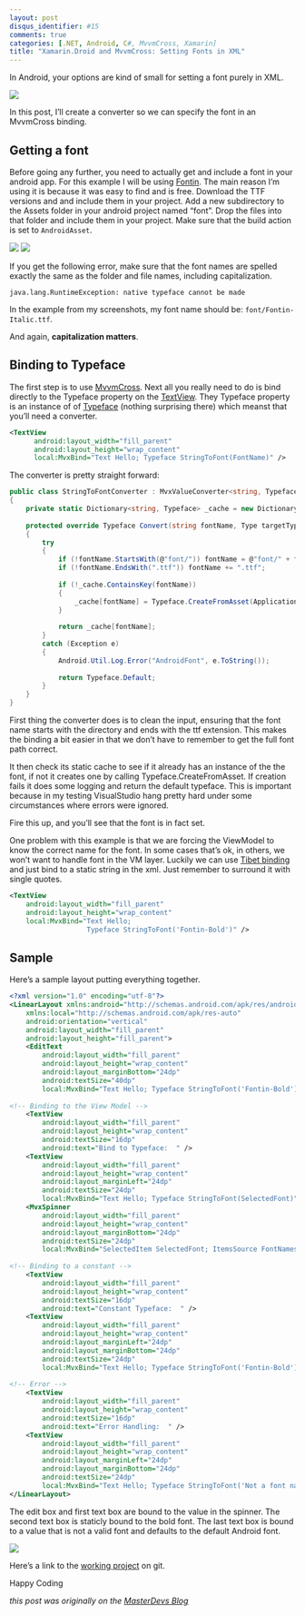 ```yaml
---
layout: post
disqus_identifier: #15
comments: true
categories: [.NET, Android, C#, MvvmCross, Xamarin]
title: "Xamarin.Droid and MvvmCross: Setting Fonts in XML"
---
```


In Android, your options are kind of small for setting a font purely in XML.

![](/images/posts/2014/2014-10-30-droid-fonts/image_thumb7.png)

In this post, I’ll create a converter so we can specify the font in an MvvmCross binding.

## Getting a font

Before going any further, you need to actually get and include a font in your android app.  For this example I will be using [Fontin](http://www.exljbris.com/fontin.html).  The main reason I’m using it is because it was easy to find and is free. Download the TTF versions and and include them in your project.  Add a new subdirectory to the Assets folder in your android project named “font”.  Drop the files into that folder and include them in your project.  Make sure that the build action is set to `AndroidAsset`.

![](/images/posts/2014/2014-10-30-droid-fonts/image_thumb8.png)        ![](/images/posts/2014/2014-10-30-droid-fonts/image_thumb9.png)

If you get the following error, make sure that the font names are spelled exactly the same as the folder and file names, including capitalization.

```
java.lang.RuntimeException: native typeface cannot be made
```

In the example from my screenshots, my font name should be:  `font/Fontin-Italic.ttf`.

And again, **capitalization matters**.

## Binding to Typeface

The first step is to use [MvvmCross](https://github.com/MvvmCross/MvvmCross).  Next all you really need to do is bind directly to the Typeface property on the [TextView](http://developer.android.com/reference/android/widget/TextView.html).  They Typeface property is an instance of of [Typeface](http://developer.android.com/reference/android/graphics/Typeface.html) (nothing surprising there) which meanst that you’ll need a converter.

```xml
<TextView
      android:layout_width="fill_parent"
      android:layout_height="wrap_content"
      local:MvxBind="Text Hello; Typeface StringToFont(FontName)" />
```

The converter is pretty straight forward:

```csharp
public class StringToFontConverter : MvxValueConverter<string, Typeface>
{
    private static Dictionary<string, Typeface> _cache = new Dictionary<string, Typeface>();
 
    protected override Typeface Convert(string fontName, Type targetType, object parameter, System.Globalization.CultureInfo culture)
    {
        try
        {
            if (!fontName.StartsWith(@"font/")) fontName = @"font/" + fontName;
            if (!fontName.EndsWith(".ttf")) fontName += ".ttf";
 
            if (!_cache.ContainsKey(fontName))
            {
                _cache[fontName] = Typeface.CreateFromAsset(Application.Context.Assets, fontName);
            }
 
            return _cache[fontName];
        }
        catch (Exception e)
        {
            Android.Util.Log.Error("AndroidFont", e.ToString());
 
            return Typeface.Default;
        }
    }
}
```

First thing the converter does is to clean the input, ensuring that the font name starts with the directory and ends with the ttf extension. This makes the binding a bit easier in that we don’t have to remember to get the full font path correct.

It then check its static cache to see if it already has an instance of the the font, if not it creates one by calling Typeface.CreateFromAsset.  If creation fails it does some logging and return the default typeface.  This is important because in my testing VisualStudio hang pretty hard under some circumstances where errors were ignored.

Fire this up, and you’ll see that the font is in fact set.

One problem with this example is that we are forcing the ViewModel to know the correct name for the font.  In some cases that’s ok, in others, we won’t want to handle font in the VM layer.  Luckily we can use [Tibet binding](https://github.com/MvvmCross/MvvmCross/wiki/Databinding#tibet) and just bind to a static string in the xml.  Just remember to surround it with single quotes.

```xml
<TextView
    android:layout_width="fill_parent"
    android:layout_height="wrap_content"
    local:MvxBind="Text Hello; 
                   Typeface StringToFont('Fontin-Bold')" />
```

## Sample

Here’s a sample layout putting everything together.

```xml
<?xml version="1.0" encoding="utf-8"?>
<LinearLayout xmlns:android="http://schemas.android.com/apk/res/android"
    xmlns:local="http://schemas.android.com/apk/res-auto"
    android:orientation="vertical"
    android:layout_width="fill_parent"
    android:layout_height="fill_parent">
    <EditText
        android:layout_width="fill_parent"
        android:layout_height="wrap_content"
        android:layout_marginBottom="24dp"
        android:textSize="40dp"
        local:MvxBind="Text Hello; Typeface StringToFont('Fontin-Bold')" />
 
<!-- Binding to the View Model -->
    <TextView
        android:layout_width="fill_parent"
        android:layout_height="wrap_content"
        android:textSize="16dp"
        android:text="Bind to Typeface:  " />
    <TextView
        android:layout_width="fill_parent"
        android:layout_height="wrap_content"
        android:layout_marginLeft="24dp"
        android:textSize="24dp"
        local:MvxBind="Text Hello; Typeface StringToFont(SelectedFont)" />
    <MvxSpinner
        android:layout_width="fill_parent"
        android:layout_height="wrap_content"
        android:layout_marginBottom="24dp"
        android:textSize="24dp"
        local:MvxBind="SelectedItem SelectedFont; ItemsSource FontNames;" />
 
<!-- Binding to a constant -->
    <TextView
        android:layout_width="fill_parent"
        android:layout_height="wrap_content"
        android:textSize="16dp"
        android:text="Constant Typeface:  " />
    <TextView
        android:layout_width="fill_parent"
        android:layout_height="wrap_content"
        android:layout_marginLeft="24dp"
        android:layout_marginBottom="24dp"
        android:textSize="24dp"
        local:MvxBind="Text Hello; Typeface StringToFont('Fontin-Bold')" />
 
<!-- Error -->
    <TextView
        android:layout_width="fill_parent"
        android:layout_height="wrap_content"
        android:textSize="16dp"
        android:text="Error Handling:  " />
    <TextView
        android:layout_width="fill_parent"
        android:layout_height="wrap_content"
        android:layout_marginLeft="24dp"
        android:layout_marginBottom="24dp"
        android:textSize="24dp"
        local:MvxBind="Text Hello; Typeface StringToFont('Not a font name')" />
</LinearLayout>
```

The edit box and first text box are bound to the value in the spinner.  The second text box is staticly bound to the bold font.  The last text box is bound to a value that is not a valid font and defaults to the default Android font.

![](/images/posts/2014/2014-10-30-droid-fonts/FontBindingSample_thumb.gif)

Here’s a link to the [working project](https://github.com/jquintus/spikes/tree/master/AndroidFont) on git.

Happy Coding


_this post was originally on the [MasterDevs Blog](http://blog.masterdevs.com/droid-fonts/)_
